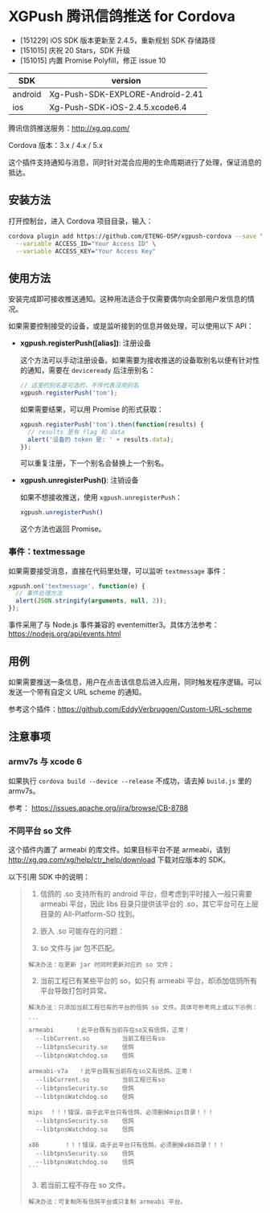 # XGPush 腾讯信鸽推送 for Cordova

- [151229] iOS SDK 版本更新至 2.4.5，重新规划 SDK 存储路径
- [151015] 庆祝 20 Stars，SDK 升级
- [151015] 内置 Promise Polyfill，修正 issue 10

SDK     | version
------- | --------------------------------
android | Xg-Push-SDK-EXPLORE-Android-2.41
ios     | Xg-Push-SDK-iOS-2.4.5.xcode6.4

腾讯信鸽推送服务：http://xg.qq.com/

Cordova 版本：3.x / 4.x / 5.x

这个插件支持通知与消息，同时针对混合应用的生命周期进行了处理，保证消息的抵达。

## 安装方法

打开控制台，进入 Cordova 项目目录，输入：

```bash
cordova plugin add https://github.com/ETENG-OSP/xgpush-cordova --save \
  --variable ACCESS_ID="Your Access ID" \
  --variable ACCESS_KEY="Your Access Key"
```

## 使用方法

安装完成即可接收推送通知。这种用法适合于仅需要偶尔向全部用户发信息的情况。

如果需要控制接受的设备，或是监听接到的信息并做处理，可以使用以下 API：

- __xgpush.registerPush([alias])__: 注册设备

  这个方法可以手动注册设备。如果需要为接收推送的设备取别名以便有针对性的通知，需要在 `deviceready` 后注册别名：

  ```js
  // 这里的别名是可选的，不传代表没用别名
  xgpush.registerPush('tom');
  ```

  如果需要结果，可以用 Promise 的形式获取：

  ```js
  xgpush.registerPush('tom').then(function(results) {
    // results 里有 flag 和 data
    alert('设备的 token 是: ' + results.data);
  });
  ```

  可以重复注册，下一个别名会替换上一个别名。

* __xgpush.unregisterPush()__: 注销设备

  如果不想接收推送，使用 `xgpush.unregisterPush`：

  ```js
  xgpush.unregisterPush()
  ```

  这个方法也返回 Promise。

### 事件：textmessage

如果需要接受消息，直接在代码里处理，可以监听 `textmessage` 事件：

```js
xgpush.on('textmessage', function(e) {
  // 事件处理方法
  alert(JSON.stringify(arguments, null, 2));
});
```

事件采用了与 Node.js 事件兼容的 eventemitter3。具体方法参考：https://nodejs.org/api/events.html

## 用例

如果需要推送一条信息，用户在点击该信息后进入应用，同时触发程序逻辑。可以发送一个带有自定义 URL scheme 的通知。

参考这个插件：https://github.com/EddyVerbruggen/Custom-URL-scheme


## 注意事项

### armv7s 与 xcode 6

如果执行 `cordova build --device --release` 不成功，请去掉 `build.js` 里的 armv7s。

参考：
https://issues.apache.org/jira/browse/CB-8788

### 不同平台 so 文件

这个插件内置了 armeabi 的库文件。如果目标平台不是 armeabi，请到 http://xg.qq.com/xg/help/ctr_help/download 下载对应版本的 SDK。

以下引用 SDK 中的说明：

> 1. 信鸽的 .so 支持所有的 android 平台，但考虑到平时接入一般只需要 armeabi 平台，因此 libs 目录只提供该平台的 .so，其它平台可在上层目录的 All-Platform-SO 找到。
>
> 2. 嵌入 .so 可能存在的问题：
>   1. so 文件与 jar 包不匹配。
>
>     解决办法：在更新 jar 时同时更新对应的 so 文件；
>
>   2. 当前工程已有某些平台的 so，如只有 armeabi 平台，却添加信鸽所有平台导致打包时异常。
>
>     解决办法：只添加当前工程已有的平台的信鸽 so 文件。具体可参考网上或以下示例：
>
>     ```
>     armeabi	   ！此平台既有当前存在so又有信鸽，正常！
>       --libCurrent.so			当前工程已有so
>       --libtpnsSecurity.so	信鸽
>       --libtpnsWatchdog.so	信鸽
>
>     armeabi-v7a	！此平台既有当前存在so又有信鸽，正常！
>       --libCurrent.so			当前工程已有so
>       --libtpnsSecurity.so	信鸽
>       --libtpnsWatchdog.so	信鸽
>
>     mips	！！！错误，由于此平台只有信鸽，必须删掉mips目录！！！
>       --libtpnsSecurity.so	信鸽
>       --libtpnsWatchdog.so	信鸽
>
>     x86		！！！错误，由于此平台只有信鸽，必须删掉x86目录！！！
>       --libtpnsSecurity.so	信鸽
>       --libtpnsWatchdog.so	信鸽
>     ```
>
>   3. 若当前工程不存在 so 文件。
>
>     解决办法：可复制所有信鸽平台或只复制 armeabi 平台。
